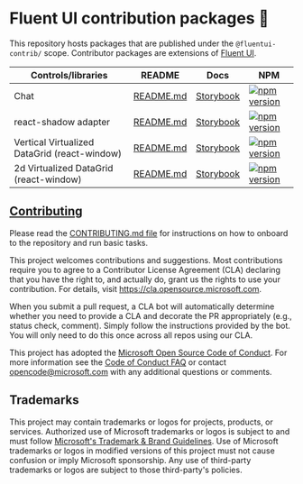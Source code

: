# Fluent UI contribution packages 💪

This repository hosts packages that are published under the `@fluentui-contrib/` scope. Contributor packages
are extensions of [Fluent UI](https://github.com/microsoft/fluentui).

| Controls/libraries                  | README                                                                                                               | Docs                                                                                                                                | NPM                                                                                                                                                                                           |
| ----------------------------------- | -------------------------------------------------------------------------------------------------------------------- | ----------------------------------------------------------------------------------------------------------------------------------- | --------------------------------------------------------------------------------------------------------------------------------------------------------------------------------------------- |
| Chat                                | [README.md](https://github.com/microsoft/fluentui-contrib/blob/main/packages/react-chat/README.md)                   | [Storybook](https://microsoft.github.io/fluentui-contrib/react-chat)                                                                | [![npm version](https://img.shields.io/npm/v/@fluentui-contrib/react-chat?style=flat-square)](https://www.npmjs.com/package/@fluentui-contrib/react-chat)                                     |
| react-shadow adapter                | [README.md](https://github.com/microsoft/fluentui-contrib/blob/main/packages/react-shadow/README.md)                 | [Storybook](https://microsoft.github.io/fluentui-contrib/react-shadow)                                                              | [![npm version](https://img.shields.io/npm/v/@fluentui-contrib/react-shadow?style=flat-square)](https://www.npmjs.com/package/@fluentui-contrib/react-shadow)                                 |
| Vertical Virtualized DataGrid (react-window) | [README.md](https://github.com/microsoft/fluentui-contrib/blob/main/packages/react-data-grid-react-window/README.md) | [Storybook](https://microsoft.github.io/fluentui-contrib/react-data-grid-react-window/?path=/story/datagrid--virtualized-data-grid) | [![npm version](https://img.shields.io/npm/v/@fluentui-contrib/react-data-grid-react-window?style=flat-square)](https://www.npmjs.com/package/@fluentui-contrib/react-data-grid-react-window) |
| 2d Virtualized DataGrid (react-window) | [README.md](https://github.com/microsoft/fluentui-contrib/blob/main/packages/react-data-grid-react-window-grid/README.md) | [Storybook](https://microsoft.github.io/fluentui-contrib/react-data-grid-react-window-grid/?path=/story/datagrid--virtualized-data-grid) | [![npm version](https://img.shields.io/npm/v/@fluentui-contrib/react-data-grid-react-window?style=flat-square)](https://www.npmjs.com/package/@fluentui-contrib/react-data-grid-react-window-grid) |

## [Contributing](./Contributing.md)

Please read the [CONTRIBUTING.md file](./CONTRIBUTING.md) for instructions on how to onboard to the repository and
run basic tasks.

This project welcomes contributions and suggestions. Most contributions require you to agree to a
Contributor License Agreement (CLA) declaring that you have the right to, and actually do, grant us
the rights to use your contribution. For details, visit https://cla.opensource.microsoft.com.

When you submit a pull request, a CLA bot will automatically determine whether you need to provide
a CLA and decorate the PR appropriately (e.g., status check, comment). Simply follow the instructions
provided by the bot. You will only need to do this once across all repos using our CLA.

This project has adopted the [Microsoft Open Source Code of Conduct](https://opensource.microsoft.com/codeofconduct/).
For more information see the [Code of Conduct FAQ](https://opensource.microsoft.com/codeofconduct/faq/) or
contact [opencode@microsoft.com](mailto:opencode@microsoft.com) with any additional questions or comments.

## Trademarks

This project may contain trademarks or logos for projects, products, or services. Authorized use of Microsoft
trademarks or logos is subject to and must follow
[Microsoft's Trademark & Brand Guidelines](https://www.microsoft.com/en-us/legal/intellectualproperty/trademarks/usage/general).
Use of Microsoft trademarks or logos in modified versions of this project must not cause confusion or imply Microsoft sponsorship.
Any use of third-party trademarks or logos are subject to those third-party's policies.
